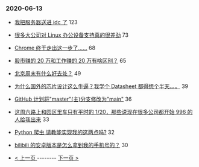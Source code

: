 ### 2020-06-13 
- [我把服务器送进 idc 了](https://www.v2ex.com/t/681085) 123
- [很多大公司对 Linux 办公设备支持真的很差劲](https://www.v2ex.com/t/681178) 73
- [Chrome 终于走出这一步了……](https://www.v2ex.com/t/681135) 68
- [股市赚的 20 万和工作赚的 20 万有啥区别？](https://www.v2ex.com/t/681101) 65
- [北京周末有什么好去处？](https://www.v2ex.com/t/681196) 49
- [为什么国外的芯片设计这么牛逼？我学个 Datasheet 都得想个半天。。。](https://www.v2ex.com/t/681177) 39
- [GitHub 计划将"master"(主)分支修改为"main"](https://www.v2ex.com/t/681180) 36
- [这周六路上和园区里车只有平时的 1/20，那些说现在很多公司都开始 996 的人给我出来](https://www.v2ex.com/t/681165) 33
- [Python 爬虫 请教能实现我的这两点吗?](https://www.v2ex.com/t/681172) 32
- [bilibili 的安卓版本是怎么拿到我的手机号的？](https://www.v2ex.com/t/681081) 30 

- [ < 上一页 ](https://github.com/able8/v2ex-hot-record/blob/master/2020-06-12.md) -------- [ 下一页 > ](https://github.com/able8/v2ex-hot-record/blob/master/2020-06-14.md)